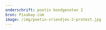 ```yaml
---
onderschrift: poetin bondgenoten 2
bron: Pixabay.com
image: /img/poetin-vriendjes-2-protest.jpg
---
```

